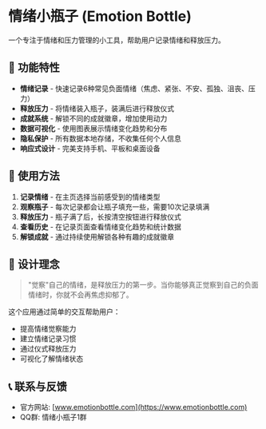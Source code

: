 # 情绪小瓶子 (Emotion Bottle)

一个专注于情绪和压力管理的小工具，帮助用户记录情绪和释放压力。

## 🌟 功能特性

- **情绪记录** - 快速记录6种常见负面情绪（焦虑、紧张、不安、孤独、沮丧、压力）
- **释放压力** - 将情绪装入瓶子，装满后进行释放仪式
- **成就系统** - 解锁不同的成就徽章，增加使用动力
- **数据可视化** - 使用图表展示情绪变化趋势和分布
- **隐私保护** - 所有数据本地存储，不收集任何个人信息
- **响应式设计** - 完美支持手机、平板和桌面设备


## 📱 使用方法

1. **记录情绪** - 在主页选择当前感受到的情绪类型
2. **观察瓶子** - 每次记录都会让瓶子填充一些，需要10次记录填满
3. **释放压力** - 瓶子满了后，长按清空按钮进行释放仪式
4. **查看历史** - 在记录页面查看情绪变化趋势和统计数据
5. **解锁成就** - 通过持续使用解锁各种有趣的成就徽章


## 🎯 设计理念

> "觉察"自己的情绪，是释放压力的第一步。当你能够真正觉察到自己的负面情绪时，你就不会再焦虑抑郁了。

这个应用通过简单的交互帮助用户：
- 提高情绪觉察能力
- 建立情绪记录习惯
- 通过仪式释放压力
- 可视化了解情绪状态


## 📞 联系与反馈

- 官方网站: [www.emotionbottle.com](https://www.emotionbottle.com)
- QQ群: 情绪小瓶子1群